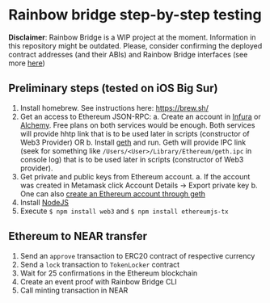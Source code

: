 # Rainbow bridge step-by-step testing

**Disclaimer**: Rainbow Bridge is a WIP project at the moment. Information in this repository might be outdated. Please, consider confirming the deployed contract addresses (and their ABIs) and Rainbow Bridge interfaces (see more [here](https://github.com/near/rainbow-bridge))

## Preliminary steps (tested on iOS Big Sur)

1. Install homebrew. See instructions here: https://brew.sh/
2. Get an access to Ethereum JSON-RPC:
  a. Create an account in [Infura](https://infura.io/) or [Alchemy](https://alchemyapi.io/). Free plans on both services would be enough. Both services will provide hhtp link that is to be used later in scripts (constructor of Web3 Provider) OR
  b. Install [geth](https://github.com/ethereum/go-ethereum/wiki/Building-Ethereum) and run. Geth will provide IPC link (seek for something like `/Users/<User>/Library/Ethereum/geth.ipc` in console log) that is to be used later in scripts (constructor of Web3 provider).
3. Get private and public keys from Ethereum account.
  a. If the account was created in Metamask click Account Details -> Export private key
  b. One can also [create an Ethereum account through geth](https://geth.ethereum.org/docs/interface/managing-your-accounts#:~:text=The%20ethereum%20CLI%20geth%20provides,format%20and%20change%20your%20password.)
4. Install [NodeJS](https://nodejs.org/en/)
5. Execute `$ npm install web3` and `$ npm install ethereumjs-tx`

## Ethereum to NEAR transfer

1. Send an `approve` transaction to ERC20 contract of respective currency
2. Send a `lock` transaction to `TokenLocker` contract
3. Wait for 25 confirmations in the Ethereum blockchain
4. Create an event proof with Rainbow Bridge CLI
5. Call minting transaction in NEAR
